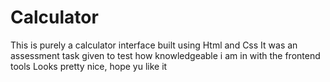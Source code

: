 # Calculator
This is purely a calculator interface built using Html and Css
It was an assessment task given to test how knowledgeable i am in with the frontend tools
Looks pretty nice, hope yu like it

